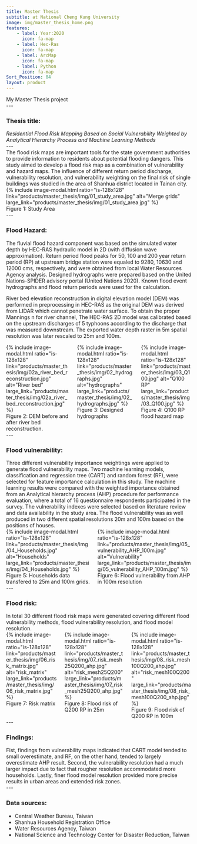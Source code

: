 ```yaml
---
title: Master Thesis
subtitle: at National Cheng Kung University
image: img/master_thesis_home.png
features:
    - label: Year:2020
      icon: fa-map
    - label: Hec-Ras
      icon: fa-map
    - label: ArcMap
      icon: fa-map
    - label: Python
      icon: fa-map
Sort_Position: 04
layout: product
---
```

<div class="content">
My Master Thesis project 
</div>
---
<div class="content">
<h3>Thesis title:</h3>
<em>Residential Flood Risk Mapping Based on Social Vulnerability Weighted by Analytical Hierarchy Process and Machine Learning Methods</em>
</div>
---
<div class="block">
	The flood risk maps are important tools for the state government authorities to provide information to residents about potential flooding dangers. This study aimed to develop a flood risk map as a combination of vulnerability and hazard maps. The influence of different return period discharge, vulnerability resolution, and vulnerability weighting on the final risk of single buildings was studied in the area of Shanhua district located in Tainan city.
	{% include image-modal.html ratio="is-128x128" link="products/master_thesis/img/01_study_area.jpg" alt="Merge grids" large_link="products/master_thesis/img/01_study_area.jpg" %}
	<figcaption>
	Figure 1: Study Area
	</figcaption>
</div>
---
<div class="block">
	<h3>Flood Hazard:</h3>
	<p>
		The fluvial flood hazard component was based on the simulated water depth by HEC-RAS hydraulic model in 2D (with diffusion wave approximation). 
		Return period flood peaks for 50, 100 and 200 year return period (RP) at upstream bridge station were equaled to 9280, 10630 and 12000 cms, respectively, and were obtained from local Water Resources Agency analysis. Designed hydrographs were prepared based on the United Nations-SPIDER advisory portal (United Nations 2020). Known flood event hydrographs and flood return periods were used for the calculation.
	</p>
	<p>
		River bed elevation reconstruction in digital elevation model (DEM) was performed in preprocessing in HEC-RAS as the original DEM was derived from LIDAR which cannot penetrate water surface.
		To obtain the proper Mannings n for river channel, The HEC-RAS 2D model was calibrated based on the upstream discharges of 5 typhoons according to the discharge that was measured downstream. The exported water depth raster in 5m spatial resolution was later rescaled to 25m and 100m.
	</p>
	<div class="columns">
		<div class="column">
			{% include image-modal.html ratio="is-128x128" link="products/master_thesis/img/02a_river_bed_reconstruction.jpg" alt="River bed" large_link="products/master_thesis/img/02a_river_bed_reconstruction.jpg" %}
			<figcaption>
			Figure 2: DEM before and after river bed reconstruction.
			</figcaption>
		</div>
		<div class="column">
			{% include image-modal.html ratio="is-128x128" link="products/master_thesis/img/02_hydrographs.jpg" alt="hydrographs" large_link="products/master_thesis/img/02_hydrographs.jpg" %}
			<figcaption>
			Figure 3: Designed hydrographs
			</figcaption>
		</div>
		<div class="column">
			{% include image-modal.html ratio="is-128x128" link="products/master_thesis/img/03_Q100.jpg" alt="Q100 RP" large_link="products/master_thesis/img/03_Q100.jpg" %}
			<figcaption>
				Figure 4: Q100 RP flood hazard map
			</figcaption>
		</div>
	</div>

</div>
---
<div class="block">
	<h3>Flood vulnerability:</h3>
	Three different vulnerability importance weightings were applied to generate flood vulnerability maps. Two machine learning models, classification and regression tree (CART) and random forest (RF), were selected for feature importance calculation in this study. The machine learning results were compared with the weighted importance obtained from an Analytical hierarchy process (AHP) procedure for performance evaluation, where a total of 16 questionnaire respondents participated in the survey. The vulnerability indexes were selected based on literature review and data availability in the study area. 
	The flood vulnerability was as well produced in two different spatial resolutions 20m and 100m based on the positions of houses.
	<div class="columns">
		<div class="column">
			{% include image-modal.html ratio="is-128x128" link="products/master_thesis/img/04_Households.jpg" alt="Households" large_link="products/master_thesis/img/04_Households.jpg" %}
			<figcaption>
			Figure 5: Households data transfered to 25m and 100m grids. 
			</figcaption>
		</div>
		<div class="column">
			{% include image-modal.html ratio="is-128x128" link="products/master_thesis/img/05_vulnerability_AHP_100m.jpg" alt="Vulnerability" large_link="products/master_thesis/img/05_vulnerability_AHP_100m.jpg" %}
			<figcaption>
				Figure 6: Flood vulnerability from AHP in 100m resolution
			</figcaption>
		</div>
	</div>
</div>
---
<div class="block">
<h3>Flood risk:</h3>
In total 30 different flood risk maps were generated covering different flood vulnerability methods, flood vulnerability resolution, and flood model resolution.
<div class="columns">
		<div class="column">
			{% include image-modal.html ratio="is-128x128" link="products/master_thesis/img/06_risk_matrix.jpg" alt="risk_matrix" large_link="products/master_thesis/img/06_risk_matrix.jpg" %}
			<figcaption>
			Figure 7: Risk matrix
			</figcaption>
		</div>
		<div class="column">
			{% include image-modal.html ratio="is-128x128" link="products/master_thesis/img/07_risk_mesh25Q200_ahp.jpg" alt="risk_mesh25Q200" large_link="products/master_thesis/img/07_risk_mesh25Q200_ahp.jpg" %}
			<figcaption>
			Figure 8: Flood risk of Q200 RP in 25m
			</figcaption>
		</div>
		<div class="column">
			{% include image-modal.html ratio="is-128x128" link="products/master_thesis/img/08_risk_mesh100Q200_ahp.jpg" alt="risk_mesh100Q200" large_link="products/master_thesis/img/08_risk_mesh100Q200_ahp.jpg" %}
			<figcaption>
				Figure 9: Flood risk of Q200 RP in 100m
			</figcaption>
		</div>
	</div>

</div> 
---
<div class="block">
	<h3>Findings:</h3>
	Fist, findings from vulnerability maps indicated that CART model tended to small overestimate, and RF, on the other hand, tended to largely overestimate AHP result. Second, the vulnerability resolution had a much larger impact due to fact that rougher resolution accommodated more households. Lastly, finer flood model resolution provided more precise results in urban areas and extended risk zones.
</div>
---
<div class="block">
	<h3>Data sources:</h3>
	 <ul>
		<li>Central Weather Bureau, Taiwan</li>
		<li>Shanhua Household Registration Office</li>
		<li>Water Resources Agency, Taiwan</li>
		<li>National Science and Technology Center for Disaster Reduction, Taiwan</li>
	 </ul>
</div>
